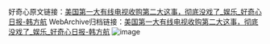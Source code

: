 好奇心原文链接：[美国第一大有线电视收购第二大这事，彻底没戏了_娱乐_好奇心日报-韩方航](https://www.qdaily.com/articles/8948.html)
WebArchive归档链接：[美国第一大有线电视收购第二大这事，彻底没戏了_娱乐_好奇心日报-韩方航](http://web.archive.org/web/20190623153631/https://www.qdaily.com/articles/8948.html)
![image](http://ww3.sinaimg.cn/large/007d5XDply1g3ve1fntaxj30u02o97wh)
